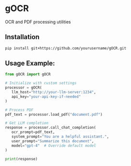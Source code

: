 # gOCR

OCR and PDF processing utilities

## Installation

```bash
pip install git+https://github.com/yourusername/gOCR.git
```

 ## Usage Example:
 ```python
 from gOCR import gOCR

# Initialize with custom settings
processor = gOCR(
    llm_host="http://your-llm-server:1234",
    api_key="your-api-key-if-needed"
)

# Process PDF
pdf_text = processor.load_pdf("document.pdf")

# Get LLM completion
response = processor.call_chat_completion(
    ocr_prompt=pdf_text,
    system_prompt="You are a helpful assistant.",
    user_prompt="Summarize this document",
    model="gpt-4"  # Override default model
)

print(response)
```